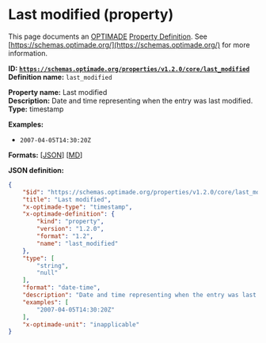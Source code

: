 # Last modified (property)
This page documents an [OPTIMADE](https://www.optimade.org/) [Property Definition](https://schemas.optimade.org/#definitions). See [https://schemas.optimade.org/](https://schemas.optimade.org/) for more information.

**ID: [`https://schemas.optimade.org/properties/v1.2.0/core/last_modified`](https://schemas.optimade.org/properties/v1.2.0/core/last_modified)**  
**Definition name:** `last_modified`

**Property name:** Last modified  
**Description:** Date and time representing when the entry was last modified.  
**Type:** timestamp  



**Examples:**

- `2007-04-05T14:30:20Z`

**Formats:** [[JSON](last_modified.json)] [[MD](last_modified.md)]

**JSON definition:**

``` json
{
    "$id": "https://schemas.optimade.org/properties/v1.2.0/core/last_modified",
    "title": "Last modified",
    "x-optimade-type": "timestamp",
    "x-optimade-definition": {
        "kind": "property",
        "version": "1.2.0",
        "format": "1.2",
        "name": "last_modified"
    },
    "type": [
        "string",
        "null"
    ],
    "format": "date-time",
    "description": "Date and time representing when the entry was last modified.",
    "examples": [
        "2007-04-05T14:30:20Z"
    ],
    "x-optimade-unit": "inapplicable"
}
```